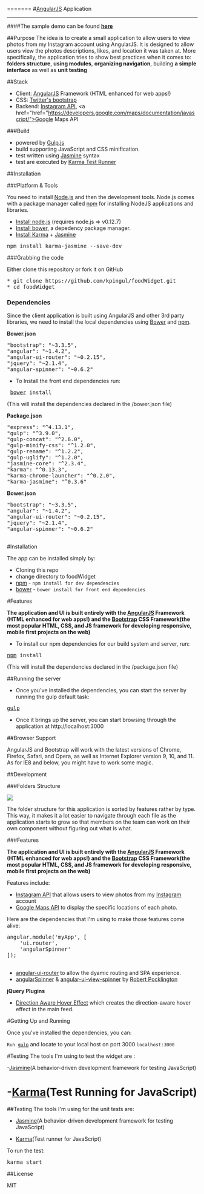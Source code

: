 =======
#<a href="http://angularjs.org">AngularJS</a> Application

***

####The sample demo can be found <a href="https://kircksfoodjourney.herokuapp.com/"><b>here</b></a>

##Purpose
The idea is to create a small application to allow users to view photos from my Instagram account using AngularJS. It is designed to allow users view the photos descriptions, likes, and location it was taken at. More specifically, the application tries to show best practices when it comes to: <b>folders structure</b>, <b>using modules</b>, <b>organizing navigation</b>, building <b>a simple interface</b> as well as <b>unit testing</b>


##Stack

* Client: <a href="http://angularjs.org">AngularJS</a> Framework (HTML enhanced for web apps!)
* CSS: [Twitter's bootstrap](http://getbootstrap.com/)
* Backend: <a href="https://instagram.com/developer/?hl=en">Instagram API</a>, <a href="href="https://developers.google.com/maps/documentation/javascript/">Google Maps API</a>

###Build

* powered by [Gulp.js](http://www.gulpjs.com/)
* build supporting JavaScript and CSS  minification.
* test written using [Jasmine](http://jasmine.github.io/) syntax
* test are executed by [Karma Test Runner](http://karma-runner.github.io/0.8/index.html) 

##Installation

###Platform & Tools

You need to install [Node.js](http://nodejs.org/) and then the development tools. Node.js comes with a package manager called [npm](http://npmjs.org) for installing NodeJS applications and libraries.
* [Install node.js](http://nodejs.org/download/) (requires node.js => v0.12.7)
* [Install bower](http://bower.io/), a depedency package manager.
* [Install Karma](https://github.com/karma-runner/karma) + [Jasmine](http://jasmine.github.io/)

<pre>npm install karma-jasmine --save-dev</pre>

###Grabbing the code

Either clone this repository or fork it on GitHub

<pre>
* git clone https://github.com/kpingul/foodWidget.git
* cd foodWidget
</pre>

### Dependencies

Since the client application is built using AngularJS and other 3rd party libraries, we need to install the local dependencies using [Bower](http://bower.io/) and [npm](http://npmjs.org).

<b>Bower.json</b>

<pre>
"bootstrap": "~3.3.5",
"angular": "~1.4.2",
"angular-ui-router": "~0.2.15",
"jquery": "~2.1.4",
"angular-spinner": "~0.6.2"
</pre>

* To Install the front end dependencies run:
<pre> <a href="http://bower.io">bower</a> install</pre>

(This will install the dependencies declared in the /bower.json file)

<b>Package.json</b>
<pre>
"express": "^4.13.1",
"gulp": "^3.9.0",
"gulp-concat": "^2.6.0",
"gulp-minify-css": "^1.2.0",
"gulp-rename": "^1.2.2",
"gulp-uglify": "^1.2.0",
"jasmine-core": "^2.3.4",
"karma": "^0.13.3",
"karma-chrome-launcher": "^0.2.0",
"karma-jasmine": "^0.3.6"
</pre>

<b>Bower.json</b>

<pre>
"bootstrap": "~3.3.5",
"angular": "~1.4.2",
"angular-ui-router": "~0.2.15",
"jquery": "~2.1.4",
"angular-spinner": "~0.6.2"

</pre>

#Installation

The app can be installed simply by:

<ul>
  <li>Cloning this repo</li>
  <li>change directory to foodWidget</li>
  <li><a href="https://www.npmjs.com">npm</a> - <code>npm install for dev dependencies</code></li>
  <li><a href="http://bower.io">bower</a> - <code>bower install for front end dependencies</code></li>
</ul>

#Features

<b>The application and UI is built entirely with the <a href="http://angularjs.org">AngularJS</a> Framework (HTML enhanced for web apps!) and the <a href="http://getbootstrap.com/">Bootstrap</a> CSS Framework(the most popular HTML, CSS, and JS framework for developing responsive, mobile first projects on the web)</b>




* To install our npm dependencies for our build system and server, run: 
<pre><a href="https://www.npmjs.com">npm</a> install </pre>

(This will install the dependencies declared in the /package.json file)

##Running the server

* Once you've installed the dependencies, you can start the server by running the gulp default task: 

<pre><a href="http://www.gulpjs.com">gulp</a></pre>

* Once it brings up the server, you can start browsing through the application at http://localhost:3000
 
 
##Browser Support
 
AngularJS and Bootstrap will work with the latest versions of Chrome, Firefox, Safari, and Opera, as well as Internet Explorer version 9, 10, and 11. As for IE8 and below, you might have to work some magic.

##Development

###Folders Structure

<img src="http://i84.photobucket.com/albums/k34/kdiggz415/foodWidgetFolderStructure.png" />

The folder structure for this application is sorted by features rather by type. This way, it makes it a lot easier to navigate through each file as the application starts to grow so that members on the team can work on their own component without figuring out what is what.

###Features

<b>The application and UI is built entirely with the <a href="http://angularjs.org">AngularJS</a> Framework (HTML enhanced for web apps!) and the <a href="http://getbootstrap.com/">Bootstrap</a> CSS Framework(the most popular HTML, CSS, and JS framework for developing responsive, mobile first projects on the web)</b>


Features include:
 
<ul> 
<li><a href="https://instagram.com/developer/?hl=en">Instagram API</a> that allows users to view photos from my <a href="https://Instagram.com/">Instagram</a> account</li>
<li><a href="https://developers.google.com/maps/documentation/javascript/">Google Maps API</a> to display the specific locations of each photo.</li>
</ul>

Here are the dependencies that I'm using to make those features come alive: 
<pre>
angular.module('myApp', [
	'ui.router', 
	'angularSpinner'
]);

</pre>
<ul>

<li><a href="https://github.com/angular-ui/ui-router">angular-ui-router</a> to allow the dyamic routing and SPA experience.</li>
<li><a href="https://github.com/urish/angular-spinner">angularSpinner</a> & <a href="https://github.com/rpocklin/angular-ui-view-spinner">angular-ui-view-spinner</a> by <a href="https://github.com/rpocklin"> Robert Pocklington</a></li>

</ul>

<b>jQuery Plugins</b>

<ul>
  <li><a href="https://github.com/codrops/DirectionAwareHoverEffect">Direction Aware Hover Effect</a> which creates the direction-aware hover effect in the main feed.</li>
</ul>

#Getting Up and Running

Once you've installed the dependencies, you can:

<code>Run <a href="http://www.gulpjs.com">gulp</a></code> and locate to your local host on port 3000 <code>localhost:3000</code>

#Testing 
The tools I'm using to test the widget are :

-<a href="https://github.com/jasmine/jasmine">Jasmine</a>(A behavior-driven development framework for testing JavaScript)

-<a href="http://karma-runner.github.io/0.13/index.html">Karma</a>(Test Running for JavaScript)
=======
 
##Testing 
The tools I'm using for the unit tests are: 

* <a href="https://github.com/jasmine/jasmine">Jasmine</a>(A behavior-driven development framework for testing JavaScript)

* <a href="http://karma-runner.github.io/0.13/index.html">Karma</a>(Test runner for JavaScript)


To run the test:

<pre>karma start</pre> 


##License
 
 MIT
 
 
 
 
 
 
 
 
 
 
 
 

 

